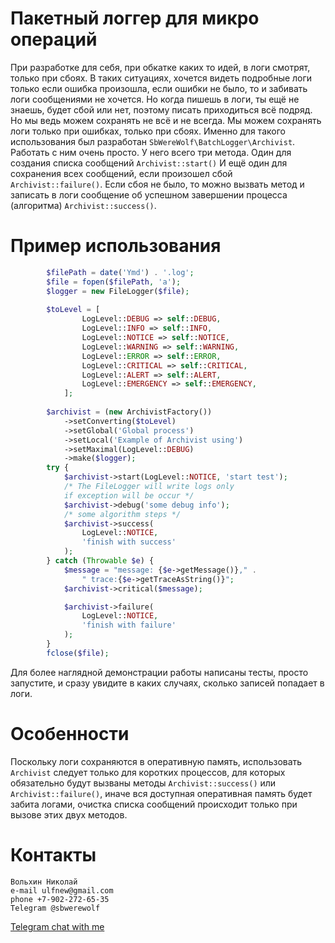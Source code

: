 # Пакетный логгер для микро операций
При разработке для себя, при обкатке каких то идей, в логи смотрят,
только при сбоях.
В таких ситуациях, хочется видеть подробные логи только если ошибка
произошла, если ошибки не было, то и забивать логи сообщениями не
хочется. Но когда пишешь в логи, ты ещё не знаешь, будет сбой или нет,
поэтому писать приходиться всё подряд.
Но мы ведь можем сохранять не всё и не всегда. Мы можем сохранять логи
только при ошибках, только при сбоях.
Именно для такого использования был разработан
`SbWereWolf\BatchLogger\Archivist`.
Работать с ним очень просто. У него всего три метода. 
Один для создания списка сообщений `Archivist::start()`
И ещё один для сохранения всех сообщений, если произошел сбой
`Archivist::failure()`.
Если сбоя не было, то можно вызвать метод и записать в логи сообщение
об успешном завершении процесса (алгоритма) `Archivist::success()`.
# Пример использования
```php
        $filePath = date('Ymd') . '.log';
        $file = fopen($filePath, 'a');        
        $logger = new FileLogger($file);
        
        $toLevel = [
                LogLevel::DEBUG => self::DEBUG,
                LogLevel::INFO => self::INFO,
                LogLevel::NOTICE => self::NOTICE,
                LogLevel::WARNING => self::WARNING,
                LogLevel::ERROR => self::ERROR,
                LogLevel::CRITICAL => self::CRITICAL,
                LogLevel::ALERT => self::ALERT,
                LogLevel::EMERGENCY => self::EMERGENCY,
            ];
        
        $archivist = (new ArchivistFactory())
            ->setConverting($toLevel)
            ->setGlobal('Global process')
            ->setLocal('Example of Archivist using')
            ->setMaximal(LogLevel::DEBUG)
            ->make($logger);        
        try {
            $archivist->start(LogLevel::NOTICE, 'start test');
            /* The FileLogger will write logs only
            if exception will be occur */
            $archivist->debug('some debug info');
            /* some algorithm steps */
            $archivist->success(
                LogLevel::NOTICE, 
                'finish with success'
            );
        } catch (Throwable $e) {
            $message = "message: {$e->getMessage()}," .
                " trace:{$e->getTraceAsString()}";
            $archivist->critical($message);

            $archivist->failure(
                LogLevel::NOTICE,
                'finish with failure'
            );
        }
        fclose($file);
```
Для более наглядной демонстрации работы написаны тесты, просто
запустите, и сразу увидите в каких случаях, сколько записей попадает в
логи.
# Особенности
Поскольку логи сохраняются в оперативную память, использовать
`Archivist` следует только для коротких процессов, для которых
обязательно будут вызваны методы `Archivist::success()` или
`Archivist::failure()`, иначе вся доступная оперативная память будет
забита логами, очистка списка сообщений происходит только при вызове
этих двух методов.
# Контакты
```
Вольхин Николай
e-mail ulfnew@gmail.com
phone +7-902-272-65-35
Telegram @sbwerewolf
```

[Telegram chat with me](https://t.me/SbWereWolf) 